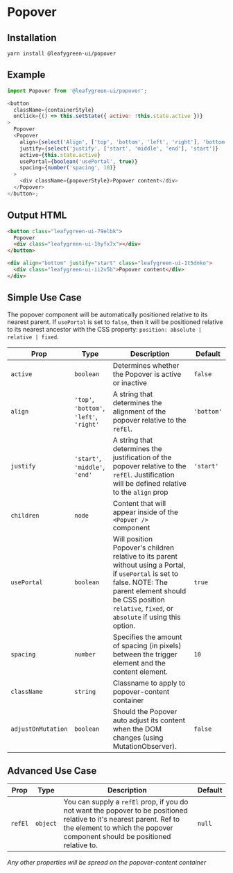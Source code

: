# Popover

## Installation

`yarn install @leafygreen-ui/popover`

## Example

```js
import Popover from '@leafygreen-ui/popover';

<button
  className={containerStyle}
  onClick={() => this.setState({ active: !this.state.active })}
>
  Popover
  <Popover
    align={select('Align', ['top', 'bottom', 'left', 'right'], 'bottom')}
    justify={select('justify', ['start', 'middle', 'end'], 'start')}
    active={this.state.active}
    usePortal={boolean('usePortal', true)}
    spacing={number('spacing', 10)}
  >
    <div className={popoverStyle}>Popover content</div>
  </Popover>
</button>;
```

## Output HTML

```html
<button class="leafygreen-ui-79elbk">
  Popover
  <div class="leafygreen-ui-1hyfx7x"></div>
</button>

<div align="bottom" justify="start" class="leafygreen-ui-1t5dnko">
  <div class="leafygreen-ui-ii2v5b">Popover content</div>
</div>
```

## Simple Use Case

The popover component will be automatically positioned relative to its nearest parent. If `usePortal` is set to `false`, then it will be positioned relative to its nearest ancestor with the CSS property: `position: absolute | relative | fixed`.

| Prop               | Type                                     | Description                                                                                                                                                                                                              | Default    |
| ------------------ | ---------------------------------------- | ------------------------------------------------------------------------------------------------------------------------------------------------------------------------------------------------------------------------ | ---------- |
| `active`           | `boolean`                                | Determines whether the Popover is active or inactive                                                                                                                                                                     | `false`    |
| `align`            | `'top'`, `'bottom'`, `'left'`, `'right'` | A string that determines the alignment of the popover relative to the `refEl`.                                                                                                                                           | `'bottom'` |
| `justify`          | `'start'`, `'middle'`, `'end'`           | A string that determines the justification of the popover relative to the `refEl`. Justification will be defined relative to the `align` prop                                                                            | `'start'`  |
| `children`         | `node`                                   | Content that will appear inside of the `<Popver />` component                                                                                                                                                            |            |
| `usePortal`        | `boolean`                                | Will position Popover's children relative to its parent without using a Portal, if `usePortal` is set to false. NOTE: The parent element should be CSS position `relative`, `fixed`, or `absolute` if using this option. | `true`     |
| `spacing`          | `number`                                 | Specifies the amount of spacing (in pixels) between the trigger element and the content element.                                                                                                                         | `10`       |
| `className`        | `string`                                 | Classname to apply to popover-content container                                                                                                                                                                          |            |
| `adjustOnMutation` | `boolean`                                | Should the Popover auto adjust its content when the DOM changes (using MutationObserver).                                                                                                                                | `false`    |

## Advanced Use Case

| Prop    | Type     | Description                                                                                                                                                                                         | Default |
| ------- | -------- | --------------------------------------------------------------------------------------------------------------------------------------------------------------------------------------------------- | ------- |
| `refEl` | `object` | You can supply a `refEl` prop, if you do not want the popover to be positioned relative to it's nearest parent. Ref to the element to which the popover component should be positioned relative to. | `null`  |

_Any other properties will be spread on the popover-content container_
